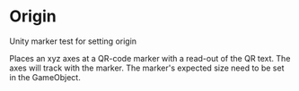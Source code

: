 # Origin
Unity marker test for setting origin

Places an xyz axes at a QR-code marker with a read-out of the QR text. The axes will track with the marker. The marker's expected size need to be set in the GameObject. 
